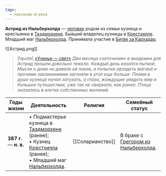 ```yaml
---
tags:
  - персонаж-игрока
---
```

**Астрид из Нальберхолда** — [человек](Люди) родом из семьи кузнеца и крестьянки в [Таэдморхене](Таэдморхен.md). Бывший владелец кузницы в [Крестхилле](Крестхилл.md). Младший маг [Нальберхолда](Нальберхолд.md). Принимала участие в [Битве за Кархадар](Битва%20за%20Кархадар).

![[Астрид.png]]

> [!quote] [«Ученье — свет»](«Сокровище%20Кархадара».md#Ученье%20-%20свет)
> *Два месяца «заточения» в академии для Астрид прошли довольно тяжело. Каждый день казался пыткой. Мысли о доме не давали ей покоя, а попытки овладеть магией и прочими заклинаниями загоняли в угол еще больше. Пламя в душе кузнеца начал затухать, а глаза, жаждущие увидеть мир и большое путешествие, уже так не сверкали, как ранее. Птица оказалась в клетке собственных желаний.*

| Годы жизни              | Деятельность                                                                                                                                              | Религия          | Семейный статус                                                   |
| ----------------------- | --------------------------------------------------------------------------------------------------------------------------------------------------------- | ---------------- | ----------------------------------------------------------------- |
| **387  г.** — **н. в.** | • Подмастерье кузнеца в [Таэдморхене](Таэдморхен.md) (ранее);<br>• Кузнец [Крестхилла](Крестхилл.md) (ранее);<br>• Младший маг [Нальберхолда](Нальберхолд.md).<br> | [[Соларианство]] | В браке с [Грегором из Нальберхолда](Грегор%20из%20Нальберхолда). |


